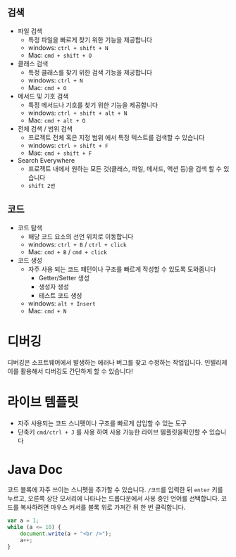 
## 검색

- 파일 검색
    - 특정 파일을 빠르게 찾기 위한 기능을 제공합니다
    - windows: `ctrl + shift + N`
    - Mac: `cmd + shift + O`
- 클래스 검색
    - 특정 클래스를 찾기 위한 검색 기능을 제공합니다
    - windows: `ctrl + N`
    - Mac: `cmd + O`
- 메서드 및 기호 검색
    - 특정 메서드나 기호를 찾기 위한 기능을 제공합니다
    - windows: `ctrl + shift + alt + N`
    - Mac: `cmd + alt + O`
- 전체 검색 / 범위 검색
    - 프로젝트 전체 혹은 지정 범위 에서 특정 텍스트를 검색할 수 있습니다
    - windows: `ctrl + shift + F`
    - Mac: `cmd + shift + F`
- Search Everywhere
    - 프로젝트 내에서 원하는 모든 것(클래스, 파일, 메서드, 액션 등)을 검색 할 수 있습니다
    - `shift 2번`

## 코드

- 코드 탐색
    - 해당 코드 요소의 선언 위치로 이동합니다
    - windows: `ctrl + B` / `ctrl + click`
    - Mac: `cmd + B` / `cmd + click`
- 코드 생성
    - 자주 사용 되는 코드 패턴이나 구조를 빠르게 작성할 수 있도록 도와줍니다
        - Getter/Setter 생성
        - 생성자 생성
        - 테스트 코드 생성
    - windows: `alt + Insert`
    - Mac: `cmd + N`
  
# 디버깅

디버깅은 소프트웨어에서 발생하는 에러나 버그를 찾고 수정하는 작업입니다. 인텔리제이를 활용해서 디버깅도 간단하게 할 수 있습니다!

# 라이브 템플릿

- 자주 사용되는 코드 스니펫이나 구조를 빠르게 삽입할 수 있는 도구
- 단축키 `cmd/ctrl + J` 를 사용 하여 사용 가능한 라이브 템플릿을확인할 수 있습니다

# Java Doc

코드 블록에 자주 쓰이는 스니펫을 추가할 수 있습니다. `/코드`를 입력한 뒤 `enter` 키를 누르고, 오른쪽 상단 모서리에 나타나는 드롭다운에서 사용 중인 언어를 선택합니다. 코드를 복사하려면 마우스 커서를 블록 위로 가져간 뒤 한 번 클릭합니다.

```jsx
var a = 1;
while (a <= 10) {
    document.write(a + "<br />");
    a++;
}
```